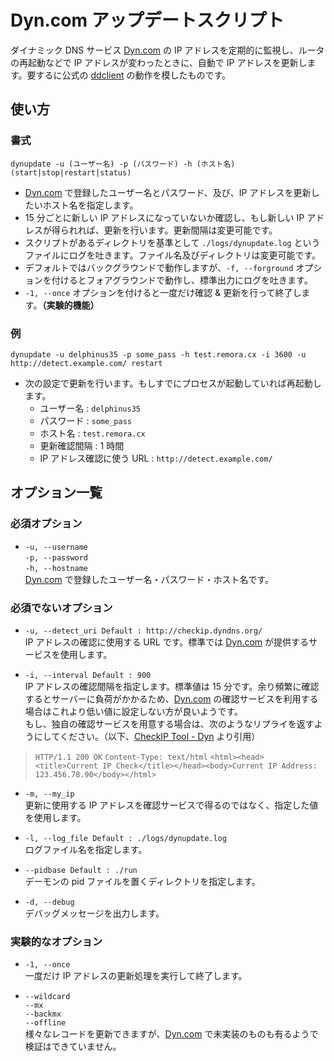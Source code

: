 Dyn.com アップデートスクリプト
==============================
ダイナミック DNS サービス [Dyn.com][dyn.com] の IP アドレスを定期的に監視し、ルータの再起動などで IP アドレスが変わったときに、自動で IP アドレスを更新します。要するに公式の [ddclient][ddclient] の動作を模したものです。

使い方
------

### 書式

    dynupdate -u (ユーザー名) -p (パスワード) -h (ホスト名) (start|stop|restart|status)

* [Dyn.com][dyn.com] で登録したユーザー名とパスワード、及び、IP アドレスを更新したいホスト名を指定します。
* 15 分ごとに新しい IP アドレスになっていないか確認し、もし新しい IP アドレスが得られれば、更新を行います。更新間隔は変更可能です。
* スクリプトがあるディレクトリを基準として `./logs/dynupdate.log` というファイルにログを吐きます。ファイル名及びディレクトリは変更可能です。
* デフォルトではバックグラウンドで動作しますが、`-f, --forground` オプションを付けるとフォアグラウンドで動作し、標準出力にログを吐きます。
* `-1, --once` オプションを付けると一度だけ確認 & 更新を行って終了します。__（実験的機能）__

### 例

    dynupdate -u delphinus35 -p some_pass -h test.remora.cx -i 3600 -u http://detect.example.com/ restart

* 次の設定で更新を行います。もしすでにプロセスが起動していれば再起動します。  
  - ユーザー名 : `delphinus35`
  - パスワード : `some_pass`
  - ホスト名 : `test.remora.cx`
  - 更新確認間隔 : 1 時間
  - IP アドレス確認に使う URL : `http://detect.example.com/`

オプション一覧
--------------

### 必須オプション

* `-u, --username`  
  `-p, --password`  
  `-h, --hostname`  
  [Dyn.com][dyn.com] で登録したユーザー名・パスワード・ホスト名です。

### 必須でないオプション

* `-u, --detect_uri Default : http://checkip.dyndns.org/`  
  IP アドレスの確認に使用する URL です。標準では [Dyn.com][dyn.com] が提供するサービスを使用します。

* `-i, --interval Default : 900`  
  IP アドレスの確認間隔を指定します。標準値は 15 分です。余り頻繁に確認するとサーバーに負荷がかかるため、[Dyn.com][dyn.com] の確認サービスを利用する場合はこれより低い値に設定しない方が良いようです。  
  もし、独自の確認サービスを用意する場合は、次のようなリプライを返すようにしてください。（以下、[CheckIP Tool - Dyn][checkip] より引用）

> `HTTP/1.1 200 OK`
> `Content-Type: text/html`
> `<html><head><title>Current IP Check</title></head><body>Current IP Address: 123.456.78.90</body></html>`

* `-m, --my_ip`  
  更新に使用する IP アドレスを確認サービスで得るのではなく、指定した値を使用します。

* `-l, --log_file Default : ./logs/dynupdate.log`  
  ログファイル名を指定します。

* `--pidbase Default : ./run`  
  デーモンの pid ファイルを置くディレクトリを指定します。

* `-d, --debug`  
  デバッグメッセージを出力します。

### 実験的なオプション

* `-1, --once`  
  一度だけ IP アドレスの更新処理を実行して終了します。

* `--wildcard`  
  `--mx`  
  `--backmx`  
  `--offline`  
  様々なレコードを更新できますが、[Dyn.com][dyn.com] で未実装のものも有るようで検証はできていません。

[dyn.com]: http://dyn.com/ "Managed DNS | Email Delivery | SMTP | Domain Registration"
[ddclient]: http://sourceforge.net/apps/trac/ddclient "ddclient"
[checkip]: http://dyn.com/support/developers/checkip-tool/ "CheckIP Tool - Dyn"

